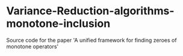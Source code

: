 # Variance-Reduction-algorithms-monotone-inclusion
Source code for the paper 'A unified framework for finding zeroes of monotone operators'
